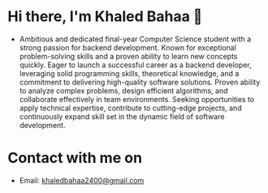 # Hi there, I'm Khaled Bahaa 👋

* Ambitious and dedicated final-year Computer Science student with a strong passion for backend development. Known for exceptional problem-solving skills and a proven ability to learn new concepts quickly. Eager to launch a successful career as a backend developer, leveraging solid programming skills, theoretical knowledge, and a commitment to delivering high-quality software solutions. Proven ability to analyze complex problems, design efficient algorithms, and collaborate effectively in team environments. Seeking opportunities to apply technical expertise, contribute to cutting-edge projects, and continuously expand skill set in the dynamic field of software development.

# Contact with me on

* Email: khaledbahaa2400@gmail.com
